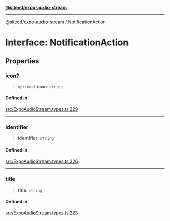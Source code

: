 [**@siteed/expo-audio-stream**](../README.md)

***

[@siteed/expo-audio-stream](../README.md) / NotificationAction

# Interface: NotificationAction

## Properties

### icon?

> `optional` **icon**: `string`

#### Defined in

[src/ExpoAudioStream.types.ts:229](https://github.com/deeeed/expo-audio-stream/blob/28953461fc4da5b476e6df897abb4dac5b33f115/packages/expo-audio-stream/src/ExpoAudioStream.types.ts#L229)

***

### identifier

> **identifier**: `string`

#### Defined in

[src/ExpoAudioStream.types.ts:226](https://github.com/deeeed/expo-audio-stream/blob/28953461fc4da5b476e6df897abb4dac5b33f115/packages/expo-audio-stream/src/ExpoAudioStream.types.ts#L226)

***

### title

> **title**: `string`

#### Defined in

[src/ExpoAudioStream.types.ts:223](https://github.com/deeeed/expo-audio-stream/blob/28953461fc4da5b476e6df897abb4dac5b33f115/packages/expo-audio-stream/src/ExpoAudioStream.types.ts#L223)
